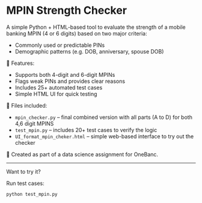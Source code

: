 # MPIN Strength Checker

A simple Python + HTML-based tool to evaluate the strength of a mobile banking MPIN (4 or 6 digits) based on two major criteria:

- Commonly used or predictable PINs
- Demographic patterns (e.g. DOB, anniversary, spouse DOB)

🧩 Features:
- Supports both 4-digit and 6-digit MPINs
- Flags weak PINs and provides clear reasons
- Includes 25+ automated test cases
- Simple HTML UI for quick testing

📁 Files included:
- `mpin_checker.py` – final combined version with all parts (A to D) for both 4,6 digit MPINS
- `test_mpin.py` – includes 20+ test cases to verify the logic  
- `UI_format_mpin_cheker.html` – simple web-based interface to try out the checker

📌 Created as part of a data science assignment for OneBanc.

---

Want to try it?

Run test cases:
```bash
python test_mpin.py
